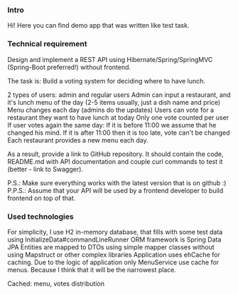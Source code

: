 ### Intro

Hi! Here you can find demo app that was written like test task.

### Technical requirement

Design and implement a REST API using Hibernate/Spring/SpringMVC (Spring-Boot preferred!) without frontend.

The task is: Build a voting system for deciding where to have lunch.

2 types of users: admin and regular users
Admin can input a restaurant, and it's lunch menu of the day (2-5 items usually, just a dish name and price)
Menu changes each day (admins do the updates)
Users can vote for a restaurant they want to have lunch at today
Only one vote counted per user
If user votes again the same day:
If it is before 11:00 we assume that he changed his mind.
If it is after 11:00 then it is too late, vote can't be changed
Each restaurant provides a new menu each day.

As a result, provide a link to GitHub repository. It should contain the code, README.md with API documentation and couple curl commands to test it (better - link to Swagger).

P.S.: Make sure everything works with the latest version that is on github :)
P.P.S.: Assume that your API will be used by a frontend developer to build frontend on top of that.

### Used technologies

For simplicity, I use H2 in-memory database, that fills with some test data using InitializeData#commandLineRunner
ORM framework is Spring Data JPA
Entities are mapped to DTOs using simple mapper classes without using Mapstruct or other complex libraries
Application uses ehCache for caching. Due to the logic of application only MenuService use cache for menus. Because I think that it will be the narrowest place.

Cached: menu, votes distribution
